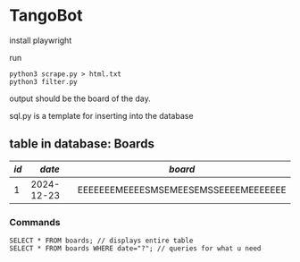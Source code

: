 # TangoBot

install playwright

run 
```
python3 scrape.py > html.txt
python3 filter.py
```
output should be the board of the day.

sql.py is a template for inserting into the database
## table in database: Boards
| *id* |  *date*  |               *board*              |
|------|----------|------------------------------------|
|     1|2024-12-23|EEEEEEEMEEEESMSEMEESEMSSEEEEMEEEEEEE|
### Commands
```
SELECT * FROM boards; // displays entire table
SELECT * FROM boards WHERE date="?"; // queries for what u need
```